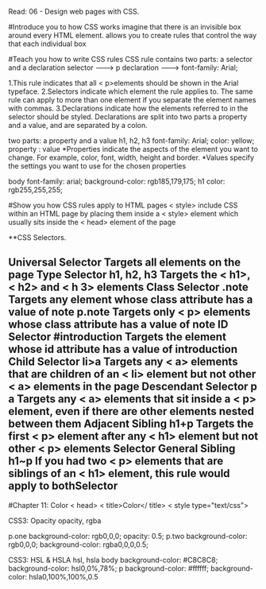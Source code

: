 Read: 06 - Design web pages with CSS.

#Introduce you to how CSS works
imagine that there is an invisible box around 
every HTML element.
allows you to create rules that control the 
way that each individual box

#Teach you how to write CSS rules
CSS rule contains two parts: a selector and a declaration
      selector    --->     p 
      declaration --->        font-family: Arial;

1.This rule indicates that all < p>elements should be shown in the Arial typeface. 
2.Selectors indicate which element the rule applies to. The same rule can apply to more than one element if you separate the element names with commas.
3.Declarations indicate how the elements referred to in the selector should be styled. Declarations are split into two parts a property and a value, and are separated by a colon.

two parts: a property and a value
h1, h2, h3 
               font-family: Arial;
                  color: yellow;
              property : value
*Properties indicate the aspects of the element you want to change. For example, color, font, width, height and border.
*Values specify the settings you want to use for the chosen properties

body 
 font-family: arial;
 background-color: rgb185,179,175;
h1 
 color: rgb255,255,255;

#Show you how CSS rules apply to HTML pages
< style>  include CSS within an HTML page by placing them inside a < style> element which usually sits inside the < head> element of the page

**CSS Selectors.

Universal Selector                          Targets all elements on the page
Type Selector                h1, h2, h3       Targets the < h1>, < h2> and  < h 3> elements
Class Selector               .note           Targets any element whose class attribute has a value of note
                             p.note         Targets only < p> elements   whose class attribute has a value of note
ID Selector                  #introduction    Targets the element whose id attribute has a value of introduction
Child Selector               li>a            Targets any < a> elements that are children of an  < li> element but not other < a> elements in the page
Descendant Selector          p a             Targets any < a> elements that sit inside a < p> element, even if there are other elements nested between them
Adjacent Sibling             h1+p           Targets the first < p> element after any < h1> element but not other < p> elements
Selector
General Sibling              h1~p            If you had two < p> elements that are siblings of an < h1> element, this rule would apply to bothSelector
 ------
#Chapter 11: Color
< head>
 < title>Color</ title>
 < style type="text/css">


CSS3: Opacity
opacity, rgba

p.one
background-color: rgb0,0,0;
opacity: 0.5;
p.two 
background-color: rgb0,0,0;
background-color: rgba0,0,0,0.5;

CSS3: HSL & HSLA
hsl, hsla
body 
background-color: #C8C8C8;
background-color: hsl0,0%,78%;
p 
background-color: #ffffff;
background-color: hsla0,100%,100%,0.5


